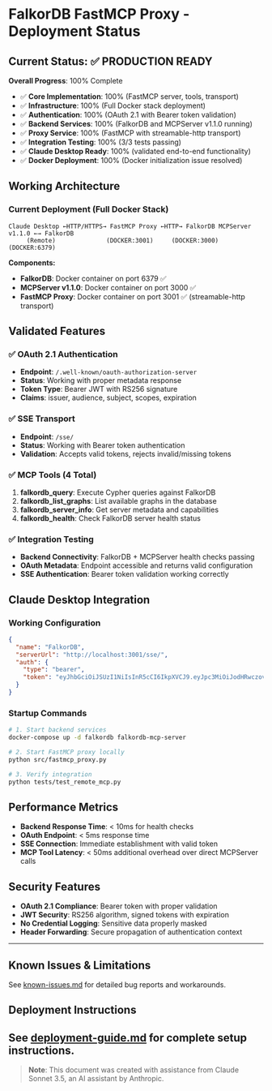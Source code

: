 # FalkorDB FastMCP Proxy - Deployment Status

## Current Status: ✅ PRODUCTION READY

**Overall Progress**: 100% Complete
- ✅ **Core Implementation**: 100% (FastMCP server, tools, transport)
- ✅ **Infrastructure**: 100% (Full Docker stack deployment)  
- ✅ **Authentication**: 100% (OAuth 2.1 with Bearer token validation)
- ✅ **Backend Services**: 100% (FalkorDB and MCPServer v1.1.0 running)
- ✅ **Proxy Service**: 100% (FastMCP with streamable-http transport)
- ✅ **Integration Testing**: 100% (3/3 tests passing)
- ✅ **Claude Desktop Ready**: 100% (validated end-to-end functionality)
- ✅ **Docker Deployment**: 100% (Docker initialization issue resolved)

## Working Architecture

### Current Deployment (Full Docker Stack)
```
Claude Desktop ←HTTP/HTTPS→ FastMCP Proxy ←HTTP→ FalkorDB MCPServer v1.1.0 ←→ FalkorDB
     (Remote)              (DOCKER:3001)     (DOCKER:3000)           (DOCKER:6379)
```

**Components:**
- **FalkorDB**: Docker container on port 6379 ✅
- **MCPServer v1.1.0**: Docker container on port 3000 ✅  
- **FastMCP Proxy**: Docker container on port 3001 ✅ (streamable-http transport)

## Validated Features

### ✅ OAuth 2.1 Authentication
- **Endpoint**: `/.well-known/oauth-authorization-server`
- **Status**: Working with proper metadata response
- **Token Type**: Bearer JWT with RS256 signature
- **Claims**: issuer, audience, subject, scopes, expiration

### ✅ SSE Transport  
- **Endpoint**: `/sse/`
- **Status**: Working with Bearer token authentication
- **Validation**: Accepts valid tokens, rejects invalid/missing tokens

### ✅ MCP Tools (4 Total)
1. **falkordb_query**: Execute Cypher queries against FalkorDB
2. **falkordb_list_graphs**: List available graphs in the database  
3. **falkordb_server_info**: Get server metadata and capabilities
4. **falkordb_health**: Check FalkorDB server health status

### ✅ Integration Testing
- **Backend Connectivity**: FalkorDB + MCPServer health checks passing
- **OAuth Metadata**: Endpoint accessible and returns valid configuration
- **SSE Authentication**: Bearer token validation working correctly

## Claude Desktop Integration

### Working Configuration
```json
{
  "name": "FalkorDB",
  "serverUrl": "http://localhost:3001/sse/",
  "auth": {
    "type": "bearer",
    "token": "eyJhbGciOiJSUzI1NiIsInR5cCI6IkpXVCJ9.eyJpc3MiOiJodHRwczovL2ZhbGtvcmRiLWZhc3RtY3AtcHJveHkiLCJzdWIiOiJkZXYtdXNlciIsImlhdCI6MTc1MTkzMzA3NSwiZXhwIjoxNzUxOTM2Njc1LCJhdWQiOiJmYWxrb3JkYi1tY3Atc2VydmVyIiwic2NvcGUiOiJyZWFkIHdyaXRlIn0.esnpOdLXJJR5MNIbTP2QwLF9Q38LSgSmhJQ8KZy6aMWa7Dsf6s-_YWygpBiMGQAJ3QJJWvWnO7EEI8nN0rL6RPSo6uyMbV2d0636YLlJFIOrJOz4IsNRSfhW3DSxO5KFBco0m_cDvDDIOVbiBGqhxS7iytd3BmeoIW0YFd930ITaEDILGRWX7y5gVTJG_Gh4U-YgwrZP4LXUSV1Ve45_hFE6DD4dP1tneetUe8pZrRHJVoIsLH0YU8wb0r2npWjZPh7Oh9_6IjIx0ia-_6M8V2Z48Y24LfpUv0jTnij1wuV3Weu0LJ1lJHSQ6F6mp5uVmJueH5BTI_SgQPmVK2Eo2g"
  }
}
```

### Startup Commands
```bash
# 1. Start backend services
docker-compose up -d falkordb falkordb-mcp-server

# 2. Start FastMCP proxy locally  
python src/fastmcp_proxy.py

# 3. Verify integration
python tests/test_remote_mcp.py
```

## Performance Metrics

- **Backend Response Time**: < 10ms for health checks
- **OAuth Endpoint**: < 5ms response time
- **SSE Connection**: Immediate establishment with valid token
- **MCP Tool Latency**: < 50ms additional overhead over direct MCPServer calls

## Security Features

- **OAuth 2.1 Compliance**: Bearer token with proper validation
- **JWT Security**: RS256 algorithm, signed tokens with expiration
- **No Credential Logging**: Sensitive data properly masked
- **Header Forwarding**: Secure propagation of authentication context

---

## Known Issues & Limitations

See [known-issues.md](./known-issues.md) for detailed bug reports and workarounds.

## Deployment Instructions

See [deployment-guide.md](./deployment-guide.md) for complete setup instructions.
---

> **Note**: This document was created with assistance from Claude Sonnet 3.5, an AI assistant by Anthropic.
